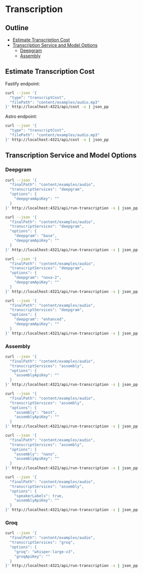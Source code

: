# Transcription

## Outline

- [Estimate Transcription Cost](#estimate-transcription-cost)
- [Transcription Service and Model Options](#transcription-service-and-model-options)
  - [Deepgram](#deepgram)
  - [Assembly](#assembly)

## Estimate Transcription Cost

Fastify endpoint:

```bash
curl --json '{
  "type": "transcriptCost",
  "filePath": "content/examples/audio.mp3"
}' http://localhost:4321/api/cost -s | json_pp
```

Astro endpoint:

```bash
curl --json '{
  "type": "transcriptCost",
  "filePath": "content/examples/audio.mp3"
}' http://localhost:4321/api/cost -s | json_pp
```

## Transcription Service and Model Options

### Deepgram

```bash
curl --json '{
  "finalPath": "content/examples/audio",
  "transcriptServices": "deepgram",
  "options": {
    "deepgramApiKey": ""
  }
}' http://localhost:4321/api/run-transcription -s | json_pp
```

```bash
curl --json '{
  "finalPath": "content/examples/audio",
  "transcriptServices": "deepgram",
  "options": {
    "deepgram": "base",
    "deepgramApiKey": ""
  }
}' http://localhost:4321/api/run-transcription -s | json_pp
```

```bash
curl --json '{
  "finalPath": "content/examples/audio",
  "transcriptServices": "deepgram",
  "options": {
    "deepgram": "nova-2",
    "deepgramApiKey": ""
  }
}' http://localhost:4321/api/run-transcription -s | json_pp
```

```bash
curl --json '{
  "finalPath": "content/examples/audio",
  "transcriptServices": "deepgram",
  "options": {
    "deepgram": "enhanced",
    "deepgramApiKey": ""
  }
}' http://localhost:4321/api/run-transcription -s | json_pp
```

### Assembly

```bash
curl --json '{
  "finalPath": "content/examples/audio",
  "transcriptServices": "assembly",
  "options": {
    "assemblyApiKey": ""
  }
}' http://localhost:4321/api/run-transcription -s | json_pp
```

```bash
curl --json '{
  "finalPath": "content/examples/audio",
  "transcriptServices": "assembly",
  "options": {
    "assembly": "best",
    "assemblyApiKey": ""
  }
}' http://localhost:4321/api/run-transcription -s | json_pp
```

```bash
curl --json '{
  "finalPath": "content/examples/audio",
  "transcriptServices": "assembly",
  "options": {
    "assembly": "nano",
    "assemblyApiKey": ""
  }
}' http://localhost:4321/api/run-transcription -s | json_pp
```

```bash
curl --json '{
  "finalPath": "content/examples/audio",
  "transcriptServices": "assembly",
  "options": {
    "speakerLabels": true,
    "assemblyApiKey": ""
  }
}' http://localhost:4321/api/run-transcription -s | json_pp
```

### Groq

```bash
curl --json '{
  "finalPath": "content/examples/audio",
  "transcriptServices": "groq",
  "options": {
    "groq": "whisper-large-v3",
    "groqApiKey": ""
  }
}' http://localhost:4321/api/run-transcription -s | json_pp
```
